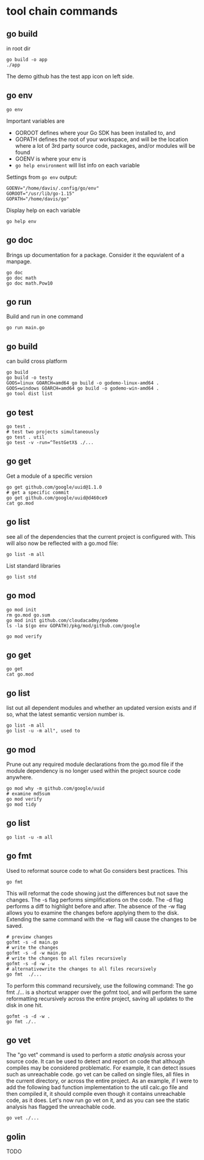 # tool chain commands


## go build

in root dir

```
go build -o app
./app
```

The demo github has the test app icon on left side.

## go env

```
go env
```

Important variables are 

* GOROOT defines where your Go SDK has been installed to, and 
* GOPATH defines the root of your workspace, and will be the location where a lot of 3rd party source code, packages, and/or modules will be found
* GOENV is where your env is
* `go help environment` will list info on each variable

Settings from `go env` output:

```
GOENV="/home/davis/.config/go/env"
GOROOT="/usr/lib/go-1.15"
GOPATH="/home/davis/go"
```

Display help on each variable

```
go help env
```

## go doc

Brings up documentation for a package.  Consider it the equvialent of a manpage.

```
go doc
go doc math
go doc math.Pow10
```

## go run

Build and run in one command

```
go run main.go
```



## go build

can build cross platform

```
go build
go build -o testy
GOOS=linux GOARCH=amd64 go build -o godemo-linux-amd64 .
GOOS=windows GOARCH=amd64 go build -o godemo-win-amd64 .
go tool dist list
```

## go test

```
go test .
# test two projects simultaneously
go test . util
go test -v -run=^TestGetX$ ./...
```

## go get

Get a module of a specific version

```
go get github.com/google/uuid@1.1.0
# get a specific commit 
go get github.com/google/uuid@d460ce9
cat go.mod
```



## go list

see all of the dependencies that the current project is configured with. This will also now be reflected with a go.mod file: 

```
go list -m all
```

List standard libraries

```
go list std
```



## go mod

```
go mod init
rm go.mod go.sum
go mod init github.com/cloudacadmy/godemo
ls -la $(go env GOPATH)/pkg/mod/github.com/google

go mod verify
```

## go get

```
go get
cat go.mod
```

## go list

list out all dependent modules and whether an updated version exists and if so, what the latest semantic version number is.

```
go list -m all
go list -u -m all", used to 
```

## go mod

Prune out any required module declarations from the go.mod file if the module dependency is no longer used within the project source code anywhere.

```
go mod why -m github.com/google/uuid
# examine md5sum
go mod verify
go mod tidy  
```
## go list

```
go list -u -m all
```

## go fmt

Used to reformat source code to what Go considers best practices. This 


```
go fmt 
```

 This will reformat the code showing just the differences but not save the changes. The -s flag performs simplifications on the code. The -d flag performs a diff to highlight before and after. The absence of the -w flag allows you to examine the changes before applying them to the disk. Extending the same command with the -w flag will cause the changes to be saved. 

```
# preview changes
gofmt -s -d main.go
# write the changes
gofmt -s -d -w main.go
# write the changes to all files recursively
gofmt -s -d -w .
# alternativewrite the changes to all files recursively
go fmt  ./...
```


To perform this command recursively, use the following command: The go fmt ./... is a shortcut wrapper over the gofmt tool, and will perform the same reformatting recursively across the entire project, saving all updates to the disk in one hit. 

```
gofmt -s -d -w . 
go fmt ./..
```


## go vet

The "go vet" command is used to perform a *static* *analysis* across your source code. It can be used to detect and report on code that although compiles may be considered problematic. For example, it can detect issues such as unreachable code. go vet can be called on single files, all files in the current directory, or across the entire project. As an example, if I were to add the following bad function implementation to the util calc.go file and then compiled it, it should compile even though it contains unreachable code, as it does. Let's now run go vet on it, and as you can see the static analysis has flagged the unreachable code. 

```
go vet ./...
```

## golin

TODO



